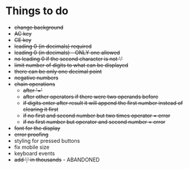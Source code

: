# Things to do
* ~~change background~~
* ~~AC key~~
* ~~CE key~~
* ~~leading 0 (in decimals) required~~
* ~~leading 0 (in decimals) - ONLY one allowed~~
* ~~no leading 0 if the second character is not '.'~~
* ~~limit number of digits to what can be displayed~~
* ~~there can be only one decimal point~~
* ~~negative numbers~~
* ~~chain operations~~
    * ~~after '='~~
    * ~~after other operators if there were two operands before~~
    * ~~if digits enter after result it will append the first number instead of clearing it first~~
    * ~~if no first and second number but two times operator = error~~
    * ~~if no first number but operator and second number = error~~
* ~~font for the display~~
* ~~error proofing~~
* styling for pressed buttons
* fix mobile size
* keyboard events
* ~~add ',' in thousands~~ - ABANDONED

